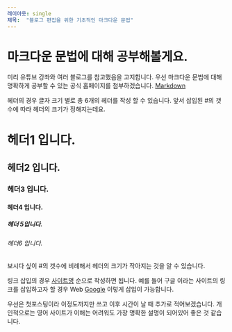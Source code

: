 ```yaml
---
레이아웃: single
제목:  "블로그 편집을 위한 기초적인 마크다운 문법"
---
```


# 마크다운 문법에 대해 공부해볼게요.
미리 유튜브 강좌와 여러 블로그를 참고했음을 고지합니다.
우선 마크다운 문법에 대해 명확하게 공부할 수 있는 공식 홈페이지를 첨부하겠습니다.
[Markdown](https://www.markdownguide.org/)

헤더의 경우 글자 크기 별로 총 6개의 헤더를 작성 할 수 있습니다.
앞서 삽입된 #의 갯수에 따라 헤더의 크기가 정해지는데요.

# 헤더1 입니다.
## 헤더2 입니다.
### 헤더3 입니다.
#### 헤더4 입니다.
##### 헤더 5입니다.
###### 헤더6 입니다.

보시다 싶이 #의 갯수에 비례해서 헤더의 크기가 작아지는 것을 알 수 있습니다.

링크 삽입의 경우 [사이트명](사이트주소) 순으로 작성하면 됩니다.
예를 들어 구글 이라는 사이트의 링크를 삽입하고자 할 경우
Web [Google](https://google.com) 이렇게 삽입이 가능합니다.

우선은 첫포스팅이라 이정도까지만 쓰고 이후 시간이 날 때 추가로 적어보겠습니다.
개인적으로는 영어 사이트가 이해는 어려워도 가장 명확한 설명이 되어있어 좋은 것 같습니다.
